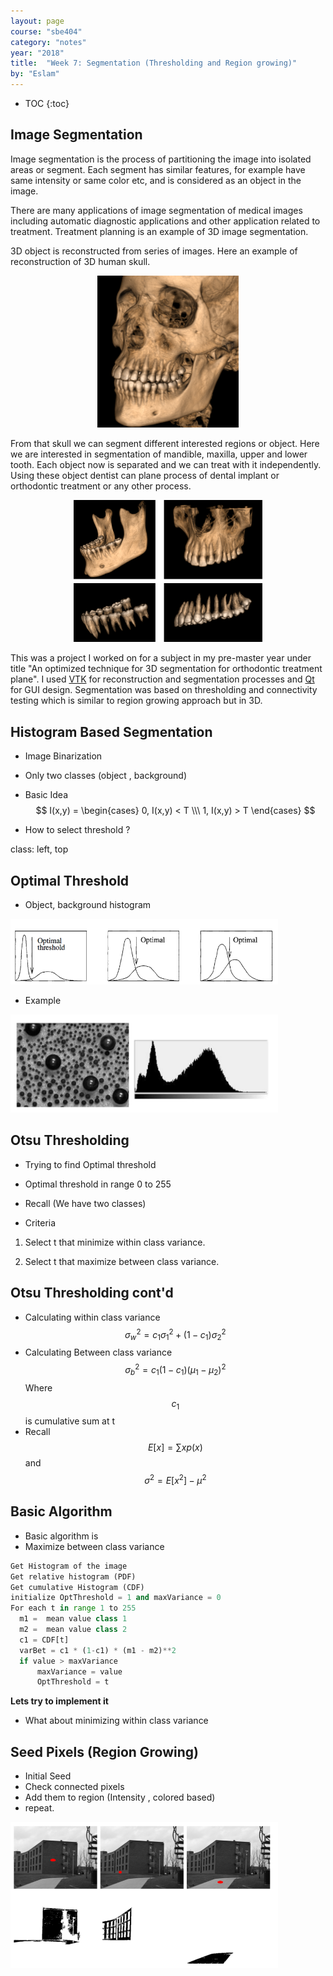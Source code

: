 ```yaml
---
layout: page
course: "sbe404"
category: "notes"
year: "2018"
title:  "Week 7: Segmentation (Thresholding and Region growing)"
by: "Eslam"
---
```


* TOC
{:toc}


## Image Segmentation

Image segmentation is the process of partitioning the image into isolated areas or segment. Each segment has similar features, for example have same intensity or same color etc, and is considered as an object in the image. 

There are many applications of image segmentation of medical images including automatic diagnostic applications and other application related to treatment. Treatment planning is an example of 3D image segmentation. 

3D object is reconstructed from series of images. Here an example of reconstruction of 3D human skull. 

<span style="display:block;text-align:center"><img style="width:45%"  src="../images/Selection_061.png"></span>

From that skull we can segment different interested regions or object. Here we are interested in segmentation of mandible, maxilla, upper and lower tooth. Each object now is separated and we can treat with it independently. Using these object dentist can plane process of dental implant or orthodontic treatment or any other process. 

<span style="display:block;text-align:center"><img style="width:60%"  src="../images/results.png"></span>

This was a project I worked on for a subject in my pre-master year under title "An optimized technique for 3D segmentation for orthodontic treatment plane". I used [VTK](https://www.vtk.org/) for reconstruction and segmentation processes and [Qt](https://www.qt.io/) for GUI design. Segmentation was based on thresholding and connectivity testing which is similar to region growing approach but in 3D.

## Histogram Based Segmentation

* Image Binarization

* Only two classes (object , background)

* Basic Idea 
$$
I(x,y) = 
\begin{cases}
0, I(x,y) < T \\\ 
1, I(x,y) > T 
\end{cases}
$$

* How to select threshold ?


class: left, top
## Optimal Threshold
* Object, background histogram 
<img style="width:85%" src="../images/Selection_065.png"> 

* Example 

<img style="width:85%" src="../images/Selection_064.png"> 

## Otsu Thresholding 
* Trying to find Optimal threshold

* Optimal threshold in range 0 to 255

* Recall (We have two classes)

* Criteria 
1. Select t that minimize within class variance.

2. Select t that maximize between class variance.


## Otsu Thresholding cont'd
* Calculating within class variance 
$$
\sigma_w^2  = c_1 \sigma_1^2 + (1-c_1) \sigma_2^2 
$$
* Calculating Between class variance 
$$
\sigma_b^2  = c_1 (1-c_1) (\mu_1 - \mu_2)^2  
$$
Where $$c_1$$ is cumulative sum at t 
* Recall 
$$
E[x] = \sum x p(x)
$$
and 
$$
\sigma^2 = E[x^2] - \mu^2
$$


## Basic Algorithm 
* Basic algorithm is 
* Maximize between class variance 
```python 
Get Histogram of the image
Get relative histogram (PDF)
Get cumulative Histogram (CDF)
initialize OptThreshold = 1 and maxVariance = 0
For each t in range 1 to 255 
  m1 =  mean value class 1 
  m2 =  mean value class 2  
  c1 = CDF[t]
  varBet = c1 * (1-c1) * (m1 - m2)**2   
  if value > maxVariance 
      maxVariance = value
      OptThreshold = t  
```

**Lets try to implement it** 

* What about minimizing within class variance 

## Seed Pixels (Region Growing)
* Initial Seed 
* Check connected pixels 
* Add them to region (Intensity , colored based)
* repeat.

<img style="width:85%" src="../images/Selection_066.png"> 

